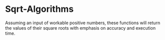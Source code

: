# Sqrt-Algorithms

Assuming an input of workable positive numbers, these functions will return the values of their square roots with emphasis on accuracy and execution time.
